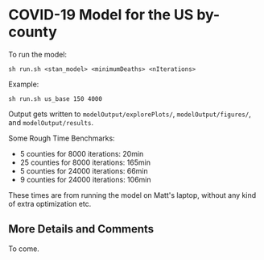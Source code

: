 # COVID-19 Model for the US by-county

To run the model:

```sh run.sh <stan_model> <minimumDeaths> <nIterations>```

Example:

```sh run.sh us_base 150 4000```

Output gets written to `modelOutput/explorePlots/`, `modelOutput/figures/`, and `modelOutput/results`.

Some Rough Time Benchmarks:
- 5 counties for 8000 iterations: 20min
- 25 counties for 8000 iterations: 165min
- 5 counties for 24000 iterations: 66min
- 9 counties for 24000 iterations: 106min

These times are from running the model on Matt's laptop, without any kind of extra optimization etc.

## More Details and Comments

To come.